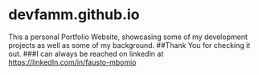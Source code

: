 # devfamm.github.io
This a personal Portfolio Website, showcasing some of my development projects as well as some of my background.
##Thank You for checking it out.
###I can always be reached on linkedIn at https://linkedIn.com/in/fausto-mbomio


